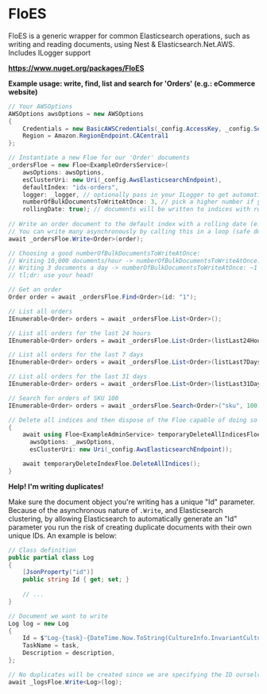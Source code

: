 # FloES
FloES is a generic wrapper for common Elasticsearch operations, such as writing and reading documents, using Nest & Elasticsearch.Net.AWS. Includes ILogger support

**https://www.nuget.org/packages/FloES**

**Example usage: write, find, list and search for 'Orders' (e.g.: eCommerce website)**
````C#
// Your AWSOptions
AWSOptions awsOptions = new AWSOptions
{
    Credentials = new BasicAWSCredentials(_config.AccessKey, _config.SecretAccessKey),
    Region = Amazon.RegionEndpoint.CACentral1
};

// Instantiate a new Floe for our 'Order' documents
_ordersFloe = new Floe<ExampleOrdersService>(
    awsOptions: awsOptions,
    esClusterUri: new Uri(_config.AwsElasticsearchEndpoint),
    defaultIndex: "idx-orders",
    logger: _logger, // optionally pass in your ILogger to get automatic logs
    numberOfBulkDocumentsToWriteAtOnce: 3, // pick a higher number if you're writing lots of documents very rapidly
    rollingDate: true); // documents will be written to indices with rolling dates (e.g.: idx-orders-2020-04-20)
    
// Write an order document to the default index with a rolling date (e.g.: idx-orders-2020-04-20)
// You can write many asynchronously by calling this in a loop (safe due to BulkAsync usage, with a smart numberOfBulkDocumentsToWriteAtOnce choice)
await _ordersFloe.Write<Order>(order);

// Choosing a good numberOfBulkDocumentsToWriteAtOnce:
// Writing 10,000 documents/hour -> numberOfBulkDocumentsToWriteAtOnce: ~50
// Writing 3 documents a day -> numberOfBulkDocumentsToWriteAtOnce: ~1
// tl;dr: use your head!

// Get an order
Order order = await _ordersFloe.Find<Order>(id: "1");

// List all orders
IEnumerable<Order> orders = await _ordersFloe.List<Order>();

// List all orders for the last 24 hours
IEnumerable<Order> orders = await _ordersFloe.List<Order>(listLast24Hours: true);

// List all orders for the last 7 days
IEnumerable<Order> orders = await _ordersFloe.List<Order>(listLast7Days: true);

// List all orders for the last 31 days
IEnumerable<Order> orders = await _ordersFloe.List<Order>(listLast31Days: true);

// Search for orders of SKU 100
IEnumerable<Order> orders = await _ordersFloe.Search<Order>("sku", 100);

// Delete all indices and then dispose of the Floe capable of doing so
{
    await using Floe<ExampleAdminService> temporaryDeleteAllIndicesFloe = new Floe(
      awsOptions: _awsOptions,
      esClusterUri: new Uri(_config.AwsElasticsearchEndpoint));

    await temporaryDeleteIndexFloe.DeleteAllIndices();
}
````
**Help! I'm writing duplicates!**

Make sure the document object you're writing has a unique "Id" parameter. Because of the asynchronous nature of `.Write`, and Elasticsearch clustering, by allowing Elasticsearch to automatically generate an "Id" parameter you run the risk of creating duplicate documents with their own unique IDs. An example is below:
````C#
// Class definition
public partial class Log 
{
    [JsonProperty("id")]
    public string Id { get; set; }
    
    // ...
}

// Document we want to write
Log log = new Log
{
    Id = $"Log-{task}-{DateTime.Now.ToString(CultureInfo.InvariantCulture)}",
    TaskName = task,
    Description = description,
};

// No duplicates will be created since we are specifying the ID ourselves
await _logsFloe.Write<Log>(log);
````
